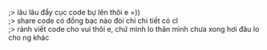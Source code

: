 ;> lâu lâu đẩy cục code bự lên thôi e =))<br>
;> share code có đồng bạc nào đòi chỉ chi tiết có cl<br>
;> rảnh viết code cho vui thôi e, chứ mình lo thân mình chưa xong hơi đâu lo cho ng khác
